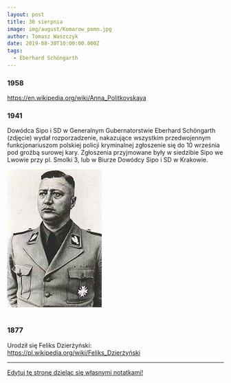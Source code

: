 ```yaml
---
layout: post
title: 30 sierpnia
image: img/august/Komarow_pomn.jpg
author: Tomasz Waszczyk
date: 2019-08-30T10:00:00.000Z
tags:
  - Eberhard Schöngarth
---
```


### 1958

https://en.wikipedia.org/wiki/Anna_Politkovskaya

### 1941

Dowódca Sipo i SD w Generalnym Gubernatorstwie Eberhard Schöngarth (zdjęcie) wydał rozporzadzenie, nakazujące wszystkim przedwojennym funkcjonariuszom polskiej policji kryminalnej zgłoszenie się do 10 września pod groźbą surowej kary. Zgłoszenia przyjmowane były w siedzibie Sipo we Lwowie przy pl. Smolki 3, lub w Biurze Dowódcy Sipo i SD w Krakowie.

<img src="./img/august/eberhart.jpg"><br><br>

### 1877

Urodził się Feliks Dzierżyński: <https://pl.wikipedia.org/wiki/Feliks_Dzierżyński>

---

<a href="https://github.com/TomaszWaszczyk/historia.waszczyk.com/edit/master/src/content/august-30.md" target="_blank">Edytuj tę stronę dzieląc się własnymi notatkami!</a>
